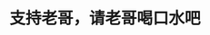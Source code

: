 # 支持老哥，请老哥喝口水吧

<!-- ![](./public/wx-pay.jpg) -->

<script setup> 
import ZhiChi from '../.vitepress/theme/components/ZhiChi.vue'
</script>

<ZhiChi/>